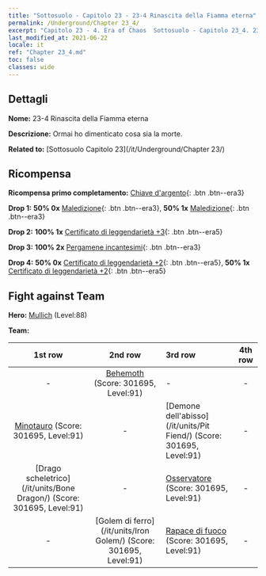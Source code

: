 ```yaml
---
title: "Sottosuolo - Capitolo 23 - 23-4 Rinascita della Fiamma eterna"
permalink: /Underground/Chapter 23_4/
excerpt: "Capitolo 23 - 4. Era of Chaos  Sottosuolo - Capitolo 23_4. 23-4 Rinascita della Fiamma eterna"
last_modified_at: 2021-06-22
locale: it
ref: "Chapter 23_4.md"
toc: false
classes: wide
---
```


## Dettagli

 **Nome:** 23-4 Rinascita della Fiamma eterna

 **Descrizione:** Ormai ho dimenticato cosa sia la morte.

 **Related to:** [Sottosuolo Capitolo 23](/it/Underground/Chapter 23/)

## Ricompensa

 **Ricompensa primo completamento:** [Chiave d'argento](/ItemsIT/con_693/){: .btn .btn--era3}

 **Drop 1:** **50% 0x** [Maledizione](/ItemsIT/her_410/){: .btn .btn--era3}, **50% 1x** [Maledizione](/ItemsIT/her_410/){: .btn .btn--era3}

 **Drop 2:** **100% 1x** [Certificato di leggendarietà +3](/ItemsIT/mat_88/){: .btn .btn--era5}

 **Drop 3:** **100% 2x** [Pergamene incantesimi](/ItemsIT/con_694/){: .btn .btn--era3}

 **Drop 4:** **50% 0x** [Certificato di leggendarietà +2](/ItemsIT/mat_81/){: .btn .btn--era5}, **50% 1x** [Certificato di leggendarietà +2](/ItemsIT/mat_81/){: .btn .btn--era5}


## Fight against Team
 **Hero:** [Mullich](/it/heroes/Mullich/) (Level:88)

 **Team:**


  | 1st row | 2nd row | 3rd row | 4th row |
  |:----:|:----:|:----|:----:|
  | - | [Behemoth](/it/units/Behemoth/) (Score: 301695, Level:91)  | - | - |
  | [Minotauro](/it/units/Minotaur/) (Score: 301695, Level:91)  | - | [Demone dell'abisso](/it/units/Pit Fiend/) (Score: 301695, Level:91)  | - |
  | [Drago scheletrico](/it/units/Bone Dragon/) (Score: 301695, Level:91)  | - | [Osservatore](/it/units/Beholder/) (Score: 301695, Level:91)  | - |
  | - | [Golem di ferro](/it/units/Iron Golem/) (Score: 301695, Level:91)  | [Rapace di fuoco](/it/units/Firebird/) (Score: 301695, Level:91)  | - |



